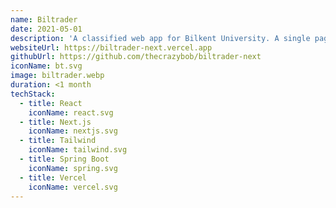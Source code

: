 ```yaml
---
name: Biltrader
date: 2021-05-01
description: 'A classified web app for Bilkent University. A single page React application connected to Spring Boot via APIs. Created as part of a group project for a course.'
websiteUrl: https://biltrader-next.vercel.app
githubUrl: https://github.com/thecrazybob/biltrader-next
iconName: bt.svg
image: biltrader.webp
duration: <1 month
techStack:
  - title: React
    iconName: react.svg
  - title: Next.js
    iconName: nextjs.svg
  - title: Tailwind
    iconName: tailwind.svg
  - title: Spring Boot
    iconName: spring.svg
  - title: Vercel
    iconName: vercel.svg
---
```

